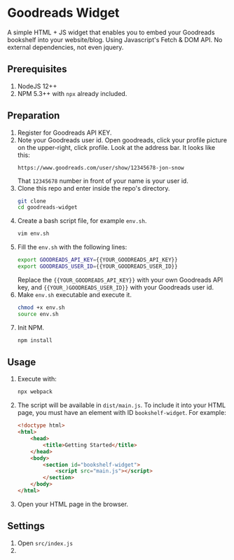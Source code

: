# Goodreads Widget
A simple HTML + JS widget that enables you to embed your Goodreads bookshelf into your  website/blog.
Using Javascript's Fetch & DOM API. No external dependencies, not even jquery.

## Prerequisites
1. NodeJS 12++
2. NPM 5.3++  with `npx` already included.

##  Preparation
1. Register for Goodreads API KEY.
2. Note your Goodreads user id. Open goodreads, click your profile picture on the upper-right, click profile. Look at the address bar. It looks like this:
    ```
    https://www.goodreads.com/user/show/12345678-jon-snow
    ```
    That `12345678` number in front of your name is your user id.
3. Clone this repo and enter inside the repo's directory.
    ```bash
    git clone 
    cd goodreads-widget
    ```
4. Create a bash script file, for example `env.sh`.
    ```sh
    vim env.sh
    ```
5. Fill the `env.sh` with the following lines:
    ```sh
    export GOODREADS_API_KEY={{YOUR_GOODREADS_API_KEY}}
    export GOODREADS_USER_ID={{YOUR_GOODREADS_USER_ID}}
    ```
    Replace the `{{YOUR_GOODREADS_API_KEY}}` with your own Goodreads API key, and `{{YOUR_)GOODREADS_USER_ID}}` with  your Goodreads user id.
6. Make `env.sh` executable and execute it.
    ```bash
    chmod +x env.sh
    source env.sh
    ```
7. Init NPM.
    ```bash
    npm install
    ```

## Usage
1.  Execute with:
    ```bash
    npx webpack
    ```
2.  The script will be available in `dist/main.js`. To include it into your HTML page, you must have an element with ID `bookshelf-widget`. For example:
    ```html
    <!doctype html>
    <html>
        <head>
        	<title>Getting Started</title>
      	</head>
      	<body>
    		<section id="bookshelf-widget">
    		    <script src="main.js"></script>  
    		</section>
    	</body>
    </html>
    ```
3.  Open your HTML page in the browser.

## Settings
1. Open `src/index.js`
2. 